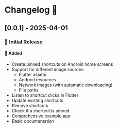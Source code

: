 # Changelog 📝

## [0.0.1] - 2025-04-01

### 🎉 Initial Release

#### 🚀 Added
- Create pinned shortcuts on Android home screens
- Support for different image sources:
    - Flutter assets
    - Android resources
    - Network images (with automatic downloading)
    - File paths
- Listen to shortcut clicks in Flutter
- Update existing shortcuts
- Remove shortcuts
- Check if a shortcut is pinned
- Comprehensive example app
- Basic documentation